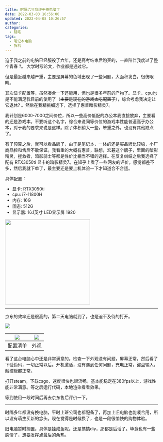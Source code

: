 ```yaml
---
title: 时隔六年我终于换电脑了
date: 2022-03-03 16:56:00
updated: 2022-04-08 10:26:57
author: 
categories: 
  - 随笔
tags: 
  - 笔记本电脑
  - 拆机
---
```





迫于我之前的电脑已经服役了六年，还是高考结束后购买的，一直陪伴我度过了整个青春 ?。 大学时写论文，作业都是通过它。

<!-- more -->

但是最近越来越严重，主要是屏幕的色域出现了一些问题，大面积发白，很伤眼睛。

其次显卡配置等，虽然凑合一下还能用，但也是很多年前的产物了。显卡、cpu也是不能满足我目前的使用了（~~主要是现在的游戏太吃配置了~~），综合考虑我决定让它退休? 。然后在我精挑细选下，选择了惠普暗影精灵7。

我计划是6000-7000之间价位，所以一些高价低配的办公本我直接放弃，主要看的还是游戏本。不要听这个名字，综合来说同等价位的游戏本性能普遍高于办公本，对于我的要求来说是这样。除了体积稍大一些，笨重之外，也没有其他缺点了。

有了预算之后，就可以看品牌了，由于是笔记本，一体的还是买品牌比较稳，小厂商品控和售后不敢保证。我看重的大概有惠普，联想，宏碁这个牌子，里面的暗影精灵，拯救者，暗影骑士等都是性价比相当不错的选择。在反复纠结之后我选择了配有 RTX3050ti 显卡的暗影精灵7。在知乎上看了一些网友的评价，感觉都差不多，然后我就下单了，最主要还是要上机体验一下才知道合不合适。

具体配置：
* 显卡: RTX3050ti
* cpu: i7-11800H
* 内存: 16G
* 固态: 512G
* 显示器: 16.1英寸 LED显示屏 1920

<img src="https://img.zburu.com/i/2022/03/03/e69dc4b083403c255ea502abf7f16b88.png" style="max-width: 100%;width: 280px;">

---

京东的效率还是很高的，第二天电脑就到了，也是迫不及待的打开。

![](https://img.zburu.com/i/2022/03/03/b2aea8b62920ce5666f14789bf30b9cd.png)

|![](https://img.zburu.com/i/2022/03/03/1d26192e1369917992cd494eb87b3f6d.png)|![](https://img.zburu.com/i/2022/03/03/a1d25ade674d576644b1fd91083cc910.png)|
|---|---|
|配置清单|外观|

看了这台电脑心中还是非常满意的，检查一下外观没有问题，屏幕正常，然后看了下验伪码，一切正常以后。开机激活，没有遇到任何问题，充电正常，键盘输入，触控板都正常。

打开steam，下载csgo，速度很快也很流畅。基本能稳定在380fps以上，游戏性能非常满意。等之后运行代码，本地渲染看看效果。

等到使用一段时间后再去京东售后评价一下。

---

时隔多年都没有换电脑，平时上班公司也都配备了，再加上旧电脑也能凑合用，所以没有萌生买新的念头。现在觉得是时候换了，也是一段很愉快的购物体验。

旧电脑暂时搁置，具体是挂咸鱼呢，还是搞搞diy，那都是后话了。毕竟也有一些感情了，想要发挥点最后的余热。

